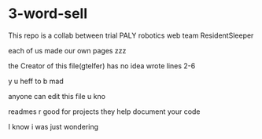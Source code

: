 # 3-word-sell

This repo is a collab between trial PALY robotics web team ResidentSleeper

each of us made our own pages zzz

the Creator of this file(gtelfer) has no idea wrote lines 2-6

y u heff to b mad 

anyone can edit this file u kno

readmes r good for projects they help document your code 

I know
i was just wondering
